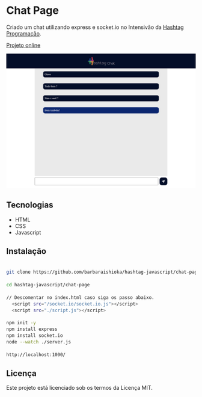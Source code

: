 # Chat Page

Criado um chat utilizando express e socket.io no Intensivão da [Hashtag Programação](https://www.hashtagtreinamentos.com/).

[Projeto online](https://hashtag-javascript-chatpage.vercel.app/)

![Imagem do Projeto](./public/assets/preview.png)

## Tecnologias

- HTML
- CSS
- Javascript

## Instalação

```bash

git clone https://github.com/barbaraishioka/hashtag-javascript/chat-page

cd hashtag-javascript/chat-page

// Descomentar no index.html caso siga os passo abaixo.
  <script src="/socket.io/socket.io.js"></script>
  <script src="./script.js"></script>

npm init -y
npm install express
npm install socket.io
node --watch ./server.js

http://localhost:1000/

```

## Licença

Este projeto está licenciado sob os termos da Licença MIT.
